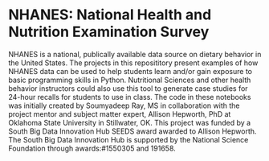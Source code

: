 # NHANES: National Health and Nutrition Examination Survey
NHANES is a national, publically available data source on dietary behavior in the United States. The projects in this reposititory present examples of how NHANES data can be used to help students learn and/or gain exposure to basic programming skills in Python. 
Nutritional Sciences and other health behavior instructors could also use this tool to generate case studies for 24-hour recalls for students to use in class. 
The code in these notebooks was initially created by Soumyadeep Ray, MS in collaboration with the project mentor and subject matter expert, Allison Hepworth, PhD at Oklahoma State University in Stillwater, OK. 
This project was funded by a South Big Data Innovation Hub SEEDS award awarded to Allison Hepworth. The South Big Data Innovation Hub is supported by the
National Science Foundation through awards:#1550305 and 191658. 
